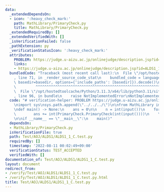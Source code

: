 ```yaml
---
data:
  _extendedDependsOn:
  - icon: ':heavy_check_mark:'
    path: MathLibrary/PrimaryCheck.py
    title: MathLibrary/PrimaryCheck.py
  _extendedRequiredBy: []
  _extendedVerifiedWith: []
  _isVerificationFailed: false
  _pathExtension: py
  _verificationStatusIcon: ':heavy_check_mark:'
  attributes:
    PROBLEM: https://judge.u-aizu.ac.jp/onlinejudge/description.jsp?id=ALDS1_1_C
    links:
    - https://judge.u-aizu.ac.jp/onlinejudge/description.jsp?id=ALDS1_1_C
  bundledCode: "Traceback (most recent call last):\n  File \"/opt/hostedtoolcache/Python/3.11.3/x64/lib/python3.11/site-packages/onlinejudge_verify/documentation/build.py\"\
    , line 71, in _render_source_code_stat\n    bundled_code = language.bundle(stat.path,\
    \ basedir=basedir, options={'include_paths': [basedir]}).decode()\n          \
    \         ^^^^^^^^^^^^^^^^^^^^^^^^^^^^^^^^^^^^^^^^^^^^^^^^^^^^^^^^^^^^^^^^^^^^^^^^^^^^^^^^^\n\
    \  File \"/opt/hostedtoolcache/Python/3.11.3/x64/lib/python3.11/site-packages/onlinejudge_verify/languages/python.py\"\
    , line 96, in bundle\n    raise NotImplementedError\nNotImplementedError\n"
  code: "# verification-helper: PROBLEM https://judge.u-aizu.ac.jp/onlinejudge/description.jsp?id=ALDS1_1_C\n\
    \nimport sys\nsys.path.append(\"../../../\")\n\nfrom MathLibrary import PrimaryCheck\n\
    \ndef main() -> None:\n    ans = 0\n\n    n = int(input())\n    for _ in range(n):\n\
    \        ans += int(PrimaryCheck.PrimaryCheck(int(input())))\n    \n    print(ans)\n\
    \n\nif __name__ == \"__main__\":\n    main()"
  dependsOn:
  - MathLibrary/PrimaryCheck.py
  isVerificationFile: true
  path: Test/AOJ/ALDS1/ALDS1_1_C.test.py
  requiredBy: []
  timestamp: '2022-08-11 00:02:49+09:00'
  verificationStatus: TEST_ACCEPTED
  verifiedWith: []
documentation_of: Test/AOJ/ALDS1/ALDS1_1_C.test.py
layout: document
redirect_from:
- /verify/Test/AOJ/ALDS1/ALDS1_1_C.test.py
- /verify/Test/AOJ/ALDS1/ALDS1_1_C.test.py.html
title: Test/AOJ/ALDS1/ALDS1_1_C.test.py
---
```

